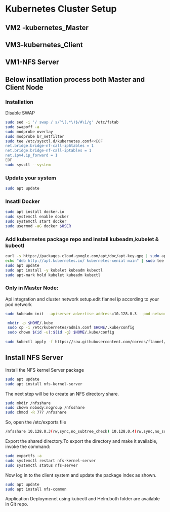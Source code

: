 # Kubernetes Cluster Setup
## VM2 -kubernetes_Master
## VM3-kubernetes_Client
## VM1-NFS Server
## Below insatllation process both Master and Client Node
### Installation
Disable SWAP
```bash
sudo sed -i '/ swap / s/^\(.*\)$/#\1/g' /etc/fstab
sudo swapoff -a
sudo modprobe overlay
sudo modprobe br_netfilter
sudo tee /etc/sysctl.d/kubernetes.conf<<EOF
net.bridge.bridge-nf-call-ip6tables = 1
net.bridge.bridge-nf-call-iptables = 1
net.ipv4.ip_forward = 1
EOF
sudo sysctl --system
```
### Update your system
```bash
sudo apt update
```
### Insatll Docker
```bash
sudo apt install docker.io
sudo systemctl enable docker
sudo systemctl start docker
sudo usermod -aG docker $USER
```
### Add kubernetes package repo and install kubeadm,kubelet & kubectl
```bash
curl -s https://packages.cloud.google.com/apt/doc/apt-key.gpg | sudo apt-key add -
echo "deb http://apt.kubernetes.io/ kubernetes-xenial main" | sudo tee /etc/apt/sources.list.d/kubernetes.list
sudo apt update
sudo apt install -y kubelet kubeadm kubectl
sudo apt-mark hold kubelet kubeadm kubectl
```
### Only in Master Node:
Api integration and cluster network setup.edit flannel ip according to your pod network
```bash
sudo kubeadm init --apiserver-advertise-address=10.128.0.3 --pod-network-cidr=10.0.0.0/16 

 mkdir -p $HOME/.kube
 sudo cp -i /etc/kubernetes/admin.conf $HOME/.kube/config
 sudo chown $(id -u):$(id -g) $HOME/.kube/config
 
sudo kubectl apply -f https://raw.githubusercontent.com/coreos/flannel/master/Documentation/kube-flannel.yml

```
## Install NFS Server
Install the NFS kernel Server package
```bash
sudo apt update
sudo apt install nfs-kernel-server
```
The next step will be to create an NFS directory share.
```bash
sudo mkdir /nfsshare
sudo chown nobody:nogroup /nfsshare
sudo chmod -R 777 /nfsshare
```
So, open the /etc/exports file
```bash
/nfsshare 10.128.0.3(rw,sync,no_subtree_check) 10.128.0.4(rw,sync,no_subtree_check)
```
Export the shared directory.To export the directory and make it available, invoke the command:

```bash
sudo exportfs -a
sudo systemctl restart nfs-kernel-server
sudo systemctl status nfs-server
```

Now log in to the client system and update the package index as shown.
```bash
sudo apt update
sudo apt install nfs-common
```
Application Deploymenet using kubectl and Helm.both folder are available in Git repo.
